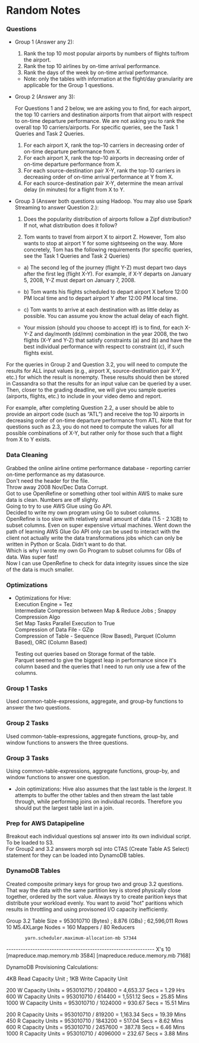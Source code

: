 # Random Notes

### Questions 

* Group 1 (Answer any 2):

  1. Rank the top 10 most popular airports by numbers of flights to/from the airport.  
  2. Rank the top 10 airlines by on-time arrival performance.  
  3. Rank the days of the week by on-time arrival performance.  
  * Note: only the tables with information at the flight/day granularity are applicable for the Group 1 questions.

* Group 2 (Answer any 3):

  For Questions 1 and 2 below, we are asking you to find, for each airport, the top 10 carriers and destination airports from that airport with respect to on-time departure performance. We are not asking you to rank the overall top 10 carriers/airports. For specific queries, see the Task 1 Queries and Task 2 Queries.

  1. For each airport X, rank the top-10 carriers in decreasing order of on-time departure performance from X.  
  2. For each airport X, rank the top-10 airports in decreasing order of on-time departure performance from X.  
  3. For each source-destination pair X-Y, rank the top-10 carriers in decreasing order of on-time arrival performance at Y from X.  
  4. For each source-destination pair X-Y, determine the mean arrival delay (in minutes) for a flight from X to Y.

* Group 3 (Answer both questions using Hadoop. You may also use Spark Streaming to answer Question 2.):

  1. Does the popularity distribution of airports follow a Zipf distribution? If not, what distribution does it follow?

  2. Tom wants to travel from airport X to airport Z. However, Tom also wants to stop at airport Y for some sightseeing on the way. More concretely, Tom has the following requirements (for specific queries, see the Task 1 Queries and Task 2 Queries)

    * a) The second leg of the journey (flight Y-Z) must depart two days after the first leg (flight X-Y). For example, if X-Y departs on January 5, 2008, Y-Z must depart on January 7, 2008.

    * b) Tom wants his flights scheduled to depart airport X before 12:00 PM local time and to depart airport Y after 12:00 PM local time.

    * c) Tom wants to arrive at each destination with as little delay as possible. You can assume you know the actual delay of each flight.

    * Your mission (should you choose to accept it!) is to find, for each X-Y-Z and day/month (dd/mm) combination in the year 2008, the two flights (X-Y and Y-Z) that satisfy constraints (a) and (b) and have the best individual performance with respect to constraint (c), if such flights exist.

For the queries in Group 2 and Question 3.2, you will need to compute the results for ALL input values (e.g., airport X, source-destination pair X-Y, etc.) for which the result is nonempty. These results should then be stored in Cassandra so that the results for an input value can be queried by a user. Then, closer to the grading deadline, we will give you sample queries (airports, flights, etc.) to include in your video demo and report.

For example, after completing Question 2.2, a user should be able to provide an airport code (such as “ATL”) and receive the top 10 airports in decreasing order of on-time departure performance from ATL. Note that for questions such as 2.3, you do not need to compute the values for all possible combinations of X-Y, but rather only for those such that a flight from X to Y exists.

### Data Cleaning 

Grabbed the online airline ontime performance database - reporting carrier on-time performance as my datasource.   
Don't need the header for the file.  
Throw away 2008 Nov/Dec Data Corrupt.  
Got to use OpenRefine or something other tool within AWS to make sure data is clean.   Numbers are off slighty.   
Going to try to use AWS Glue using Go API.   
Decided to write my own program using Go to subset columns.   
OpenRefine is too slow with relatively small amount of data (1.5 - 2.1GB) to subset columns. Even on super expensive virtual machines. Went down the path of learning AWS Glue Go API only can be used to interact with the client not actually write the data transformations jobs which can only be written in Python or Scala. Didn't want to do that.  
Which is why I wrote my own Go Program to subset columns for GBs of data. Was super fast!   
Now I can use OpenRefine to check for data integrity issues since the size of the data is much smaller.   

### Optimizations 

* Optimizations for Hive:  
  Execution Engine = Tez  
  Intermediate Compression between Map & Reduce Jobs ; Snappy Compression Algo  
  Set Map Tasks Parallel Execution to True  
  Compression of Data File - GZip   
  Compression of Table - Sequence (Row Based), Parquet (Column Based), ORC (Column Based)

  Testing out queries based on Storage format of the table.  
  Parquet seemed to give the biggest leap in performance since it's column based and the 
  queries that I need to run only use a few of the columns. 

### Group 1 Tasks

Used common-table-expressions, aggregate, and group-by functions to answer the two questions. 

### Group 2 Tasks

Used common-table-expressions, aggregate functions, group-by, and window functions to answers the three questions. 

### Group 3 Tasks

Using common-table-expressions, aggregate functions, group-by, and window functions to 
answer one question. 

* Join optimizations:
  Hive also assumes that the last table is the *largest*. It attempts to buffer the other tables and then stream the last table through, while performing joins on individual records. Therefore you should put the largest table last in a join. 

### Prep for AWS Datapipeline

Breakout each individual questions sql answer into its own individual script. To be loaded to S3.   
For Group2 and 3.2 answers morph sql into CTAS (Create Table AS Select) statement for they can be loaded into DynamoDB tables. 


### DynamoDB Tables

Created composite primary keys for group two and group 3.2 questions. That way the data with the same partition key is stored physically close together, ordered by the sort value. Always try to create parition keys that distribute your workload evenly. You want to avoid "hot" paritions which results in throttling and using provisoned I/O capacity inefficiently.   

Group 3.2 Table Size = 953010710 (Bytes) ; 8.876 (GBs) ; 62,596,011 Rows
10 M5.4XLarge Nodes = 160 Mappers / 80 Reducers

           yarn.scheduler.maximum-allocation-mb 57344 
  --------------------------------------------------------------     X's 10 
 [mapreduce.map.memory.mb 3584] [mapreduce.reduce.memory.mb 7168] 

DynamoDB Provisioning Calculations: 

4KB Read Capacity Unit ; 1KB Write Capacity Unit

200 W Capacity Units = 953010710 / 204800 = 4,653.37 Secs = 1.29 Hrs
600 W Capacity Units = 953010710 / 614400 = 1,551.12 Secs = 25.85 Mins
1000 W Capacity Units = 953010710 / 1024000 = 930.67 Secs = 15.51 Mins

200 R Capacity Units = 953010710 / 819200 = 1,163.34 Secs = 19.39 Mins
450 R Capacity Units = 953010710 / 1843200 = 517.04 Secs = 8.62 Mins
600 R Capacity Units = 953010710 / 2457600 = 387.78 Secs = 6.46 Mins
1000 R Capacity Units = 953010710 / 4096000 = 232.67 Secs = 3.88 Mins
